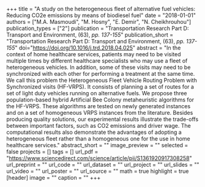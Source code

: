 +++
title = "A study on the heterogeneous fleet of alternative fuel vehicles: Reducing CO2e emissions by means of biodiesel fuel"
date = "2018-01-01"
authors = ["M.A. Masmoudi", "M. Hosny", "E. Demir", "N. Cheikhrouhou"]
publication_types = ["2"]
publication = "Transportation Research Part D: Transport and Environment, (63), _pp. 137-155_"
publication_short = "Transportation Research Part D: Transport and Environment, (63), _pp. 137-155_"
doi="https://doi.org/10.1016/j.trd.2018.04.025"
abstract = "In the context of home healthcare services, patients may need to be visited multiple times by different healthcare specialists who may use a fleet of heterogeneous vehicles. In addition, some of these visits may need to be synchronized with each other for performing a treatment at the same time. We call this problem the Heterogeneous Fleet Vehicle Routing Problem with Synchronized visits (HF-VRPS). It consists of planning a set of routes for a set of light duty vehicles running on alternative fuels. We propose three population-based hybrid Artificial Bee Colony metaheuristic algorithms for the HF-VRPS. These algorithms are tested on newly generated instances and on a set of homogeneous VRPS instances from the literature. Besides producing quality solutions, our experimental results illustrate the trade-offs between important factors, such as CO2 emissions and driver wage. The computational results also demonstrate the advantages of adopting a heterogeneous fleet rather than a homogeneous one for the use in home healthcare services."
abstract_short = ""
image_preview = ""
selected = false
projects = []
tags = []
url_pdf = "https://www.sciencedirect.com/science/article/pii/S1361920917308258"
url_preprint = ""
url_code = ""
url_dataset = ""
url_project = ""
url_slides = ""
url_video = ""
url_poster = ""
url_source = ""
math = true
highlight = true
[header]
image = ""
caption = ""
+++
